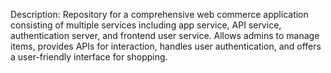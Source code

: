 Description: Repository for a comprehensive web commerce application consisting of multiple services including app service, API service, authentication server, and frontend user service. Allows admins to manage items, provides APIs for interaction, handles user authentication, and offers a user-friendly interface for shopping.
